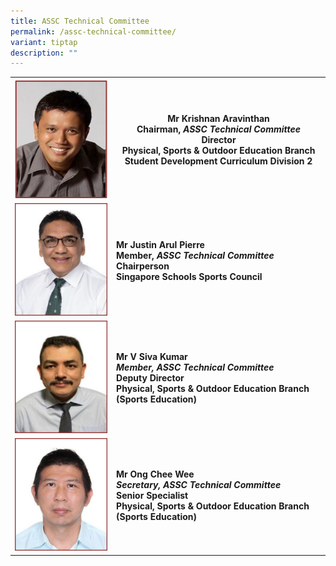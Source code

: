 ```yaml
---
title: ASSC Technical Committee
permalink: /assc-technical-committee/
variant: tiptap
description: ""
---
```

<table style="minWidth: 50px">
<colgroup>
<col>
<col>
</colgroup>
<tbody>
<tr>
<th rowspan="1" colspan="1">
<div class="isomer-image-wrapper">
<img style="width: 100%;" height="auto" width="100%" alt="" src="/images/Technical Committee/Krishnan_Aravinthan.png">
</div>
</th>
<th rowspan="1" colspan="1">
<p>Mr Krishnan Aravinthan
<br>Chairman<strong>, <em>ASSC Technical Committee</em></strong> 
<br>Director
<br>Physical, Sports &amp; Outdoor Education Branch
<br>Student Development Curriculum Division 2</p>
<p></p>
</th>
</tr>
<tr>
<td rowspan="1" colspan="1">
<div class="isomer-image-wrapper">
<img style="width: 100%" height="auto" width="100%" alt="" src="/images/Technical Committee/Justin_resized_B.png">
</div>
</td>
<td rowspan="1" colspan="1">
<p><strong>Mr Justin Arul Pierre</strong> 
<br><strong>Member, <em>ASSC Technical Committee</em></strong> 
<br><strong>Chairperson</strong> 
<br><strong>Singapore Schools Sports Council</strong> 
<br>
</p>
</td>
</tr>
<tr>
<td rowspan="1" colspan="1">
<div class="isomer-image-wrapper">
<img style="width: 100%" height="auto" width="100%" alt="" src="/images/Technical Committee/Siva_resized_B.png">
</div>
</td>
<td rowspan="1" colspan="1">
<p><strong>Mr V Siva Kumar&nbsp; <br><em>Member, ASSC Technical Committee</em></strong> 
<br><strong>Deputy Director</strong> 
<br><strong>Physical, Sports &amp; Outdoor Education Branch (Sports Education)</strong>
</p>
</td>
</tr>
<tr>
<td rowspan="1" colspan="1">
<div class="isomer-image-wrapper">
<img style="width: 100%" height="auto" width="100%" alt="" src="/images/Technical Committee/Ishaq_resized_B.png">
</div>
</td>
<td rowspan="1" colspan="1">
<p><strong>Mr Ong Chee Wee</strong> 
<br><strong><em>Secretary, ASSC Technical Committee</em></strong> 
<br><strong>Senior Specialist</strong> 
<br><strong>Physical, Sports &amp; Outdoor Education Branch (Sports Education)</strong>
</p>
</td>
</tr>
</tbody>
</table>
<p></p>